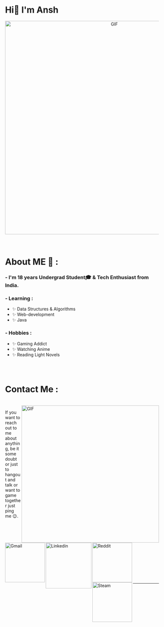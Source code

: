 # Hi👋 I'm Ansh

<div align="center">
<img hight="300" width="700" alt="GIF" align="center" src="https://github.com/foreveransh/foreveransh/blob/main/assets/208593.gif">
</div>

</br>
</br>



# About ME 💬 :

### - I'm 18 years **Undergrad Student🎓** & Tech Enthusiast from India.

### - Learning :
- ✨ Data Structures & Algorithms
- ✨ Web-development
- ✨ Java

### - Hobbies : 
- ✨ Gaming Addict
- ✨ Watching Anime
- ✨ Reading Light Novels

</br>
</br>


<!-- For more icons please follow  https://github.com/MikeCodesDotNET/ColoredBadges -->
<!-- # Languages & Tools 👨‍💻 🛠:
</br>

<p align="center">

<img src="https://github.com/foreveransh/foreveransh/blob/main/assets/icons/html.png" alt="html" width="110" hight="50">
<img src="https://github.com/foreveransh/foreveransh/blob/main/assets/icons/js.png" alt="javascript"  width="140" hight="50">
<img src="https://github.com/foreveransh/foreveransh/blob/main/assets/icons/java.png" alt="java" width="90" hight="50">
</p>
</br>
</br> -->



# Contact Me :
<p>
 </br>


<img hight="320" width="450" align="right" alt="GIF" src="https://github.com/foreveransh/foreveransh/blob/main/assets/93195.gif">


If you want to reach out to me about anything, be it some doubt or just to hangout and talk or want to game together just ping me 😉.

<a href="anshsaxena4190@gmail.com">
 <img align="left" alt="Gmail" width="130" hight="100" src="https://github.com/foreveransh/foreveransh/blob/main/assets/icons/gmail.png" />
</a>
<a href="https://www.linkedin.com/in/ansh-saxena-25b547215/">
  <img align="left" alt="Linkedin" width="150" hight="100" src="https://github.com/foreveransh/foreveransh/blob/main/assets/icons/linkedin.png" />
</br>
</br>
</br>
</a>
<a href="https://www.reddit.com/user/snayppyfingerss">
  <img align="left" alt=" Reddit" width="130" hight="100" src="https://github.com/foreveransh/foreveransh/blob/main/assets/icons/reddit.png" />
</a>
<a href="https://steamcommunity.com/profiles/76561199044967142/">
  <img align="left" alt="Steam" width="130" hight="100" src="https://github.com/foreveransh/foreveransh/blob/main/assets/icons/steam.png" />
</a>
 </p>
 

</br>
</br>
</br>
</br>
</br>
</br>
</br>




*************

